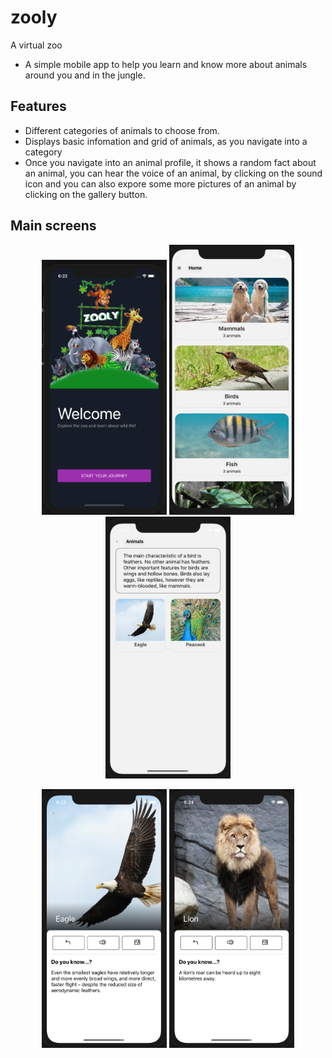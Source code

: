 # zooly
A virtual zoo

- A simple mobile app to help you learn and know more about animals around you and in the jungle.

## Features
- Different categories of animals to choose from.
- Displays basic infomation and grid of animals, as you navigate into a category
- Once you navigate into an animal profile, it shows a random fact about an animal, you can hear the voice of an animal, by clicking on the sound icon and you can also expore some more pictures of an animal by clicking on the gallery button.


## Main screens

<p align="middle">
<img src="https://raw.githubusercontent.com/Nirav1210/zooly/master/assets/screenshots/zooly-1.png" alt="intro screen" width="200"/>

<img src="https://raw.githubusercontent.com/Nirav1210/zooly/master/assets/screenshots/zooly-2.png" alt="categories screen" width="200"/>

<img src="https://raw.githubusercontent.com/Nirav1210/zooly/master/assets/screenshots/zooly-3.png" alt="grid of animals in a category" width="200"/>

</p>

<p align="middle">
<img src="https://raw.githubusercontent.com/Nirav1210/zooly/master/assets/screenshots/zooly-4.png" alt="profle of an animal(eagle)" width="200"/>

<img src="https://raw.githubusercontent.com/Nirav1210/zooly/master/assets/screenshots/zooly-5.png" alt="profle of an animal(lion)" width="200"/>

</p>